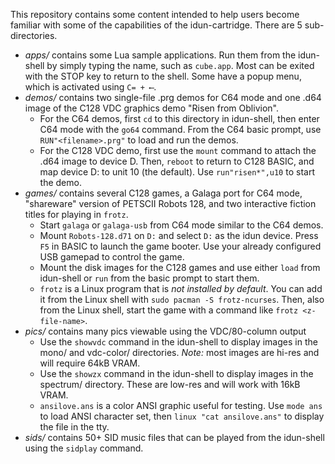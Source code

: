This repository contains some content intended to help users become familiar with some of the capabilities of the idun-cartridge. There are 5 sub-directories.

- _apps/_ contains some Lua sample applications. Run them from the idun-shell by simply typing the name, such as `cube.app`. Most can be exited with the STOP key to return to the shell. Some have a popup menu, which is activated using `C= + ⟵`.
- _demos/_ contains two single-file .prg demos for C64 mode and one .d64 image of the C128 VDC graphics demo "Risen from Oblivion".
	+ For the C64 demos, first `cd` to this directory in idun-shell, then enter C64 mode with the `go64` command. From the C64 basic prompt, use `RUN"<filename>.prg"` to load and run the demos.
	+ For the C128 VDC demo, first use the `mount` command to attach the .d64 image to device D. Then, `reboot` to return to C128 BASIC, and map device D: to unit 10 (the default). Use `run"risen*",u10` to start the demo.
- _games/_ contains several C128 games, a Galaga port for C64 mode, "shareware" version of PETSCII Robots 128, and two interactive fiction titles for playing in `frotz`.
	+ Start `galaga` or `galaga-usb` from C64 mode similar to the C64 demos.
	+ Mount `Robots-128.d71` on `D:` and select `D:` as the idun device. Press `F5` in BASIC to launch the game booter. Use your already configured USB gamepad to control the game.
	+ Mount the disk images for the C128 games and use either `load` from idun-shell or `run` from the basic prompt to start them.
	+ `frotz` is a Linux program that is *not installed by default*. You can add it from the Linux shell with `sudo pacman -S frotz-ncurses`. Then, also from the Linux shell, start the game with a command like `frotz <z-file-name>`.
- _pics/_ contains many pics viewable using the VDC/80-column output
	+ Use the `showvdc` command in the idun-shell to display images in the mono/ and vdc-color/ directories. _Note:_ most images are hi-res and will require 64kB VRAM.
	+ Use the `showzx` command in the idun-shell to display images in the spectrum/ directory. These are low-res and will work with 16kB VRAM.
	+ `ansilove.ans` is a color ANSI graphic useful for testing. Use `mode ans` to load ANSI character set, then `linux "cat ansilove.ans"` to display the file in the tty.
- _sids/_ contains 50+ SID music files that can be played from the idun-shell using the `sidplay` command.
